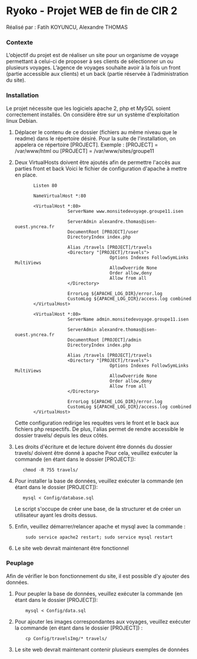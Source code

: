 # Ryoko - Projet WEB de fin de CIR 2
Réalisé par : Fatih KOYUNCU, Alexandre THOMAS

### Contexte
L’objectif du projet est de réaliser un site pour un organisme de voyage
permettant à celui-ci de proposer à ses clients de sélectionner un ou plusieurs
voyages.
L’agence de voyages souhaite avoir à la fois un front (partie accessible aux
clients) et un back (partie réservée à l’administration du site).

### Installation

Le projet nécessite que les logiciels apache 2, php et MySQL soient correctement installés. On considère être sur un système d'exploitation linux Debian.

1. Déplacer le contenu de ce dossier (fichiers au même niveau que le readme) dans le répertoire désiré.
	 Pour la suite de l'installation, on appelera ce répertoire [PROJECT].
	 Exemple : [PROJECT] = /var/www/html ou [PROJECT] = /var/www/sites/groupe11

1. Deux VirtualHosts doivent être ajoutés afin de permettre l'accès aux parties front et back
	 Voici le fichier de configuration d'apache à mettre en place.
	 ```
			Listen 80

			NameVirtualHost *:80

			<VirtualHost *:80>
						 ServerName www.monsitedevoyage.groupe11.isen

						 ServerAdmin alexandre.thomas@isen-ouest.yncrea.fr
						 DocumentRoot [PROJECT]/user
						 DirectoryIndex index.php

						 Alias /travels [PROJECT]/travels
						 <Directory "[PROJECT]/travels">
										 Options Indexes FollowSymLinks MultiViews
										 AllowOverride None
										 Order allow,deny
										 Allow from all
						 </Directory>

						 ErrorLog ${APACHE_LOG_DIR}/error.log
						 CustomLog ${APACHE_LOG_DIR}/access.log combined
			</VirtualHost>

			<VirtualHost *:80>
						 ServerName admin.monsitedevoyage.groupe11.isen

						 ServerAdmin alexandre.thomas@isen-ouest.yncrea.fr
						 DocumentRoot [PROJECT]/admin
						 DirectoryIndex index.php

						 Alias /travels [PROJECT]/travels
						 <Directory "[PROJECT]/travels">
										 Options Indexes FollowSymLinks MultiViews
										 AllowOverride None
										 Order allow,deny
										 Allow from all
						 </Directory>

						 ErrorLog ${APACHE_LOG_DIR}/error.log
						 CustomLog ${APACHE_LOG_DIR}/access.log combined
			</VirtualHost>
	 ```
	 Cette configuration redirige les requêtes vers le front et le back aux fichiers php respectifs. De plus, l'alias
	 permet de rendre accessible le dossier travels/ depuis les deux côtés.

2. Les droits d'écriture et de lecture doivent être donnés du dossier travels/ doivent être donné à apache
	 Pour cela, veuillez exécuter la commande (en étant dans le dossier [PROJECT]):
	 ```
	 	chmod -R 755 travels/
	 ```

3. Pour installer la base de données, veuillez exécuter la commande (en étant dans le dossier [PROJECT]):
	 ```
	 	mysql < Config/database.sql
	 ```
	 Le script s'occupe de créer une base, de la structurer et de créer un utilisateur ayant les droits dessus.

4. Enfin, veuillez démarrer/relancer apache et mysql avec la commande :
	```
		sudo service apache2 restart; sudo service mysql restart
	```

5. Le site web devrait maintenant être fonctionnel


### Peuplage
Afin de vérifier le bon fonctionnement du site, il est possible d'y ajouter des données.
1. Pour peupler la base de données, veuillez exécuter la commande (en étant dans le dossier [PROJECT]):
	```
		mysql < Config/data.sql
	```

2. Pour ajouter les images correspondantes aux voyages, veuillez exécuter la commande (en étant dans le dossier [PROJECT]) :
	```
		cp Config/travelsImg/* travels/
	```

3. Le site web devrait maintenant contenir plusieurs exemples de données
